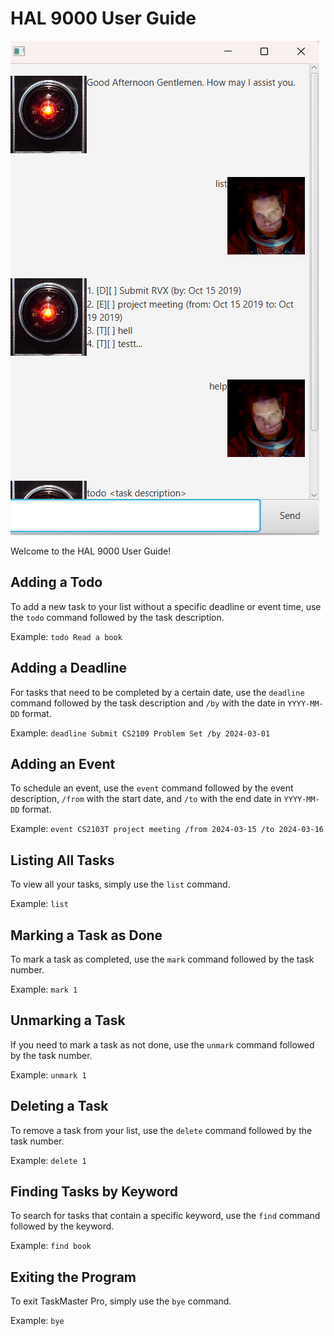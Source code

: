 # HAL 9000 User Guide

![HAL 9000 UI Screenshot](docs/Ui.png)

Welcome to the HAL 9000 User Guide!

## Adding a Todo

To add a new task to your list without a specific deadline or event time, use the `todo` command followed by the task description.

Example: `todo Read a book`

## Adding a Deadline

For tasks that need to be completed by a certain date, use the `deadline` command followed by the task description and `/by` with the date in `YYYY-MM-DD` format.

Example: `deadline Submit CS2109 Problem Set /by 2024-03-01`

## Adding an Event

To schedule an event, use the `event` command followed by the event description, `/from` with the start date, and `/to` with the end date in `YYYY-MM-DD` format.

Example: `event CS2103T project meeting /from 2024-03-15 /to 2024-03-16`

## Listing All Tasks

To view all your tasks, simply use the `list` command.

Example: `list`

## Marking a Task as Done

To mark a task as completed, use the `mark` command followed by the task number.

Example: `mark 1`

## Unmarking a Task

If you need to mark a task as not done, use the `unmark` command followed by the task number.

Example: `unmark 1`

## Deleting a Task

To remove a task from your list, use the `delete` command followed by the task number.

Example: `delete 1`

## Finding Tasks by Keyword

To search for tasks that contain a specific keyword, use the `find` command followed by the keyword.

Example: `find book`

## Exiting the Program

To exit TaskMaster Pro, simply use the `bye` command.

Example: `bye`
